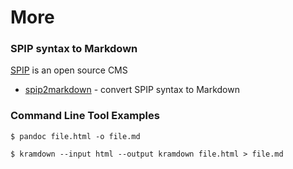 # More


### SPIP syntax to Markdown

[SPIP](http://spip.net) is an open source CMS

- [spip2markdown](https://github.com/nhoizey/spip2markdown) - convert SPIP syntax to Markdown


### Command Line Tool Examples

```
$ pandoc file.html -o file.md
```


```
$ kramdown --input html --output kramdown file.html > file.md
```